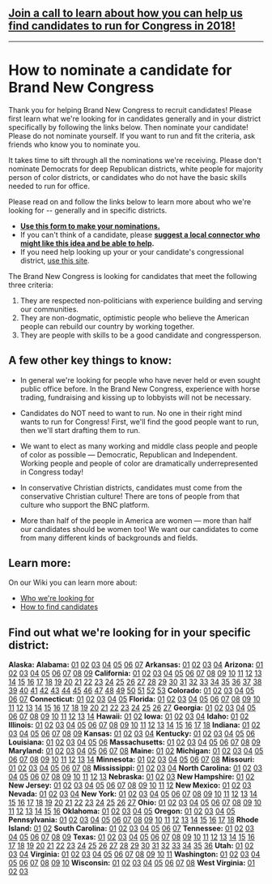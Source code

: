 ## [Join a call to learn about how you can help us find candidates to run for Congress in 2018!](/call)

------

# How to nominate a candidate for Brand New Congress

Thank you for helping Brand New Congress to recruit candidates! Please first learn what we're looking for in candidates generally and in your district specifically by following the links below. Then nominate your candidate! Please do not nominate yourself. If you want to run and fit the criteria, ask friends who know you to nominate you.

It takes time to sift through all the nominations we're receiving. Please don't nominate Democrats for deep Republican districts, white people for majority person of color districts, or candidates who do not have the basic skills needed to run for office.

Please read on and follow the links below to learn more about who we're looking for -- generally and in specific districts.
- **[Use this form to make your nominations.](https://docs.google.com/forms/d/e/1FAIpQLSclkdh8B0SBJqoEFJA2XZ1B2eOz_QxDEZPFyO6NOOy5Vc6BLg/viewform)**
- If you can't think of a candidate, please **[suggest a local connector who might like this idea and be able to help](https://docs.google.com/forms/d/e/1FAIpQLSceYguZI_gngXf7dLOXN6xUkLRNsYfn0b2v-aDEvZKPH-j1dQ/viewform).**
- If you need help looking up your or your candidate's congressional district, [use this site](https://www.govtrack.us/congress/members).

The Brand New Congress is looking for candidates that meet the following three criteria:

1. They are respected non-politicians with experience building and serving our communities.
2. They are non-dogmatic, optimistic people who believe the American people can rebuild our country by working together.
3. They are people with skills to be a good candidate and congressperson.

## A few other key things to know:

- In general we're looking for people who have never held or even sought public office before. In the Brand New Congress, experience with horse trading, fundraising and kissing up to lobbyists will not be necessary.

- Candidates do NOT need to want to run. No one in their right mind wants to run for Congress! First, we'll find the good people want to run, then we'll start drafting them to run.

- We want to elect as many working and middle class people and people of color as possible — Democratic, Republican and Independent. Working people and people of color are dramatically underrepresented in Congress today!

- In conservative Christian districts, candidates must come from the conservative Christian culture! There are tons of people from that culture who support the BNC platform.

- More than half of the people in America are women — more than half our candidates should be women too!
We want our candidates to come from many different kinds of backgrounds and fields.

## Learn more:

On our Wiki you can learn more about:
- [Who we're looking for](https://wiki.brandnewcongress.org/index.php?title=General_BNC_Candidate_Criteria)
- [How to find candidates](https://wiki.brandnewcongress.org/index.php?title=How_to_Find_BNC_Candidates)

## Find out what we're looking for in your specific district:

**Alaska:**    **Alabama:** [01](https://wiki.brandnewcongress.org/index.php?title=BNC_in_AL-01) [02](https://wiki.brandnewcongress.org/index.php?title=BNC_in_AL-02) [03](https://wiki.brandnewcongress.org/index.php?title=BNC_in_AL-03) [04](https://wiki.brandnewcongress.org/index.php?title=BNC_in_AL-04) [05](https://wiki.brandnewcongress.org/index.php?title=BNC_in_AL-05) [06](https://wiki.brandnewcongress.org/index.php?title=BNC_in_AL-06) [07](https://wiki.brandnewcongress.org/index.php?title=BNC_in_AL-07)  **Arkansas:**  [01](https://wiki.brandnewcongress.org/index.php?title=BNC_in_AR-01) [02](https://wiki.brandnewcongress.org/index.php?title=BNC_in_AR-02) [03](https://wiki.brandnewcongress.org/index.php?title=BNC_in_AR-03) [04](https://wiki.brandnewcongress.org/index.php?title=BNC_in_AR-04)  **Arizona:**  [01](https://wiki.brandnewcongress.org/index.php?title=BNC_in_AZ-01) [02](https://wiki.brandnewcongress.org/index.php?title=BNC_in_AZ-02) [03](https://wiki.brandnewcongress.org/index.php?title=BNC_in_AZ-03) [04](https://wiki.brandnewcongress.org/index.php?title=BNC_in_AZ-04) [05](https://wiki.brandnewcongress.org/index.php?title=BNC_in_AZ-05) [06](https://wiki.brandnewcongress.org/index.php?title=BNC_in_AZ-06) [07](https://wiki.brandnewcongress.org/index.php?title=BNC_in_AZ-07) [08](https://wiki.brandnewcongress.org/index.php?title=BNC_in_AZ-08) [09](https://wiki.brandnewcongress.org/index.php?title=BNC_in_AZ-09)  **California:**  [01](https://wiki.brandnewcongress.org/index.php?title=BNC_in_CA-01) [02](https://wiki.brandnewcongress.org/index.php?title=BNC_in_CA-02) [03](https://wiki.brandnewcongress.org/index.php?title=BNC_in_CA-03) [04](https://wiki.brandnewcongress.org/index.php?title=BNC_in_CA-04) [05](https://wiki.brandnewcongress.org/index.php?title=BNC_in_CA-05) [06](https://wiki.brandnewcongress.org/index.php?title=BNC_in_CA-06) [07](https://wiki.brandnewcongress.org/index.php?title=BNC_in_CA-07) [08](https://wiki.brandnewcongress.org/index.php?title=BNC_in_CA-08) [09](https://wiki.brandnewcongress.org/index.php?title=BNC_in_CA-09) [10](https://wiki.brandnewcongress.org/index.php?title=BNC_in_CA-10) [11](https://wiki.brandnewcongress.org/index.php?title=BNC_in_CA-11) [12](https://wiki.brandnewcongress.org/index.php?title=BNC_in_CA-12) [13](https://wiki.brandnewcongress.org/index.php?title=BNC_in_CA-13) [14](https://wiki.brandnewcongress.org/index.php?title=BNC_in_CA-14) [15](https://wiki.brandnewcongress.org/index.php?title=BNC_in_CA-15) [16](https://wiki.brandnewcongress.org/index.php?title=BNC_in_CA-16) [17](https://wiki.brandnewcongress.org/index.php?title=BNC_in_CA-17) [18](https://wiki.brandnewcongress.org/index.php?title=BNC_in_CA-18) [19](https://wiki.brandnewcongress.org/index.php?title=BNC_in_CA-19) [20](https://wiki.brandnewcongress.org/index.php?title=BNC_in_CA-20) [21](https://wiki.brandnewcongress.org/index.php?title=BNC_in_CA-21) [22](https://wiki.brandnewcongress.org/index.php?title=BNC_in_CA-22) [23](https://wiki.brandnewcongress.org/index.php?title=BNC_in_CA-23) [24](https://wiki.brandnewcongress.org/index.php?title=BNC_in_CA-24) [25](https://wiki.brandnewcongress.org/index.php?title=BNC_in_CA-25) [26](https://wiki.brandnewcongress.org/index.php?title=BNC_in_CA-26) [27](https://wiki.brandnewcongress.org/index.php?title=BNC_in_CA-27) [28](https://wiki.brandnewcongress.org/index.php?title=BNC_in_CA-28) [29](https://wiki.brandnewcongress.org/index.php?title=BNC_in_CA-29) [30](https://wiki.brandnewcongress.org/index.php?title=BNC_in_CA-30) [31](https://wiki.brandnewcongress.org/index.php?title=BNC_in_CA-31) [32](https://wiki.brandnewcongress.org/index.php?title=BNC_in_CA-32) [33](https://wiki.brandnewcongress.org/index.php?title=BNC_in_CA-33) [34](https://wiki.brandnewcongress.org/index.php?title=BNC_in_CA-34) [35](https://wiki.brandnewcongress.org/index.php?title=BNC_in_CA-35) [36](https://wiki.brandnewcongress.org/index.php?title=BNC_in_CA-36) [37](https://wiki.brandnewcongress.org/index.php?title=BNC_in_CA-37) [38](https://wiki.brandnewcongress.org/index.php?title=BNC_in_CA-38) [39](https://wiki.brandnewcongress.org/index.php?title=BNC_in_CA-39) [40](https://wiki.brandnewcongress.org/index.php?title=BNC_in_CA-40) [41](https://wiki.brandnewcongress.org/index.php?title=BNC_in_CA-41) [42](https://wiki.brandnewcongress.org/index.php?title=BNC_in_CA-42) [43](https://wiki.brandnewcongress.org/index.php?title=BNC_in_CA-43) [44](https://wiki.brandnewcongress.org/index.php?title=BNC_in_CA-44) [45](https://wiki.brandnewcongress.org/index.php?title=BNC_in_CA-45) [46](https://wiki.brandnewcongress.org/index.php?title=BNC_in_CA-46) [47](https://wiki.brandnewcongress.org/index.php?title=BNC_in_CA-47) [48](https://wiki.brandnewcongress.org/index.php?title=BNC_in_CA-48) [49](https://wiki.brandnewcongress.org/index.php?title=BNC_in_CA-49) [50](https://wiki.brandnewcongress.org/index.php?title=BNC_in_CA-50) [51](https://wiki.brandnewcongress.org/index.php?title=BNC_in_CA-51) [52](https://wiki.brandnewcongress.org/index.php?title=BNC_in_CA-52) [53](https://wiki.brandnewcongress.org/index.php?title=BNC_in_CA-53)  **Colorado:**  [01](https://wiki.brandnewcongress.org/index.php?title=BNC_in_CO-01) [02](https://wiki.brandnewcongress.org/index.php?title=BNC_in_CO-02) [03](https://wiki.brandnewcongress.org/index.php?title=BNC_in_CO-03) [04](https://wiki.brandnewcongress.org/index.php?title=BNC_in_CO-04) [05](https://wiki.brandnewcongress.org/index.php?title=BNC_in_CO-05) [06](https://wiki.brandnewcongress.org/index.php?title=BNC_in_CO-06) [07](https://wiki.brandnewcongress.org/index.php?title=BNC_in_CO-07)  **Connecticut:** [01](https://wiki.brandnewcongress.org/index.php?title=BNC_in_CT-01) [02](https://wiki.brandnewcongress.org/index.php?title=BNC_in_CT-02) [03](https://wiki.brandnewcongress.org/index.php?title=BNC_in_CT-03) [04](https://wiki.brandnewcongress.org/index.php?title=BNC_in_CT-04) [05](https://wiki.brandnewcongress.org/index.php?title=BNC_in_CT-05)  **Florida:** [01](https://wiki.brandnewcongress.org/index.php?title=BNC_in_FL-01) [02](https://wiki.brandnewcongress.org/index.php?title=BNC_in_FL-02) [03](https://wiki.brandnewcongress.org/index.php?title=BNC_in_FL-03) [04](https://wiki.brandnewcongress.org/index.php?title=BNC_in_FL-04) [05](https://wiki.brandnewcongress.org/index.php?title=BNC_in_FL-05) [06](https://wiki.brandnewcongress.org/index.php?title=BNC_in_FL-06) [07](https://wiki.brandnewcongress.org/index.php?title=BNC_in_FL-07) [08](https://wiki.brandnewcongress.org/index.php?title=BNC_in_FL-08) [09](https://wiki.brandnewcongress.org/index.php?title=BNC_in_FL-09) [10](https://wiki.brandnewcongress.org/index.php?title=BNC_in_FL-10) [11](https://wiki.brandnewcongress.org/index.php?title=BNC_in_FL-11) [12](https://wiki.brandnewcongress.org/index.php?title=BNC_in_FL-12) [13](https://wiki.brandnewcongress.org/index.php?title=BNC_in_FL-13) [14](https://wiki.brandnewcongress.org/index.php?title=BNC_in_FL-14) [15](https://wiki.brandnewcongress.org/index.php?title=BNC_in_FL-15) [16](https://wiki.brandnewcongress.org/index.php?title=BNC_in_FL-16) [17](https://wiki.brandnewcongress.org/index.php?title=BNC_in_FL-17) [18](https://wiki.brandnewcongress.org/index.php?title=BNC_in_FL-18) [19](https://wiki.brandnewcongress.org/index.php?title=BNC_in_FL-19) [20](https://wiki.brandnewcongress.org/index.php?title=BNC_in_FL-20) [21](https://wiki.brandnewcongress.org/index.php?title=BNC_in_FL-21) [22](https://wiki.brandnewcongress.org/index.php?title=BNC_in_FL-22) [23](https://wiki.brandnewcongress.org/index.php?title=BNC_in_FL-23) [24](https://wiki.brandnewcongress.org/index.php?title=BNC_in_FL-24) [25](https://wiki.brandnewcongress.org/index.php?title=BNC_in_FL-25) [26](https://wiki.brandnewcongress.org/index.php?title=BNC_in_FL-26) [27](https://wiki.brandnewcongress.org/index.php?title=BNC_in_FL-27)  **Georgia:** [01](https://wiki.brandnewcongress.org/index.php?title=BNC_in_GA-01) [02](https://wiki.brandnewcongress.org/index.php?title=BNC_in_GA-02) [03](https://wiki.brandnewcongress.org/index.php?title=BNC_in_GA-03) [04](https://wiki.brandnewcongress.org/index.php?title=BNC_in_GA-04) [05](https://wiki.brandnewcongress.org/index.php?title=BNC_in_GA-05) [06](https://wiki.brandnewcongress.org/index.php?title=BNC_in_GA-06) [07](https://wiki.brandnewcongress.org/index.php?title=BNC_in_GA-07) [08](https://wiki.brandnewcongress.org/index.php?title=BNC_in_GA-08) [09](https://wiki.brandnewcongress.org/index.php?title=BNC_in_GA-09) [10](https://wiki.brandnewcongress.org/index.php?title=BNC_in_GA-10) [11](https://wiki.brandnewcongress.org/index.php?title=BNC_in_GA-11) [12](https://wiki.brandnewcongress.org/index.php?title=BNC_in_GA-12) [13](https://wiki.brandnewcongress.org/index.php?title=BNC_in_GA-13) [14](https://wiki.brandnewcongress.org/index.php?title=BNC_in_GA-14)  **Hawaii:** [01](https://wiki.brandnewcongress.org/index.php?title=BNC_in_HI-01) [02](https://wiki.brandnewcongress.org/index.php?title=BNC_in_HI-02)  **Iowa:** [01](https://wiki.brandnewcongress.org/index.php?title=BNC_in_IA-01) [02](https://wiki.brandnewcongress.org/index.php?title=BNC_in_IA-02) [03](https://wiki.brandnewcongress.org/index.php?title=BNC_in_IA-03) [04](https://wiki.brandnewcongress.org/index.php?title=BNC_in_IA-04)  **Idaho:** [01](https://wiki.brandnewcongress.org/index.php?title=BNC_in_ID-01) [02](https://wiki.brandnewcongress.org/index.php?title=BNC_in_ID-02)  **Illinois:** [01](https://wiki.brandnewcongress.org/index.php?title=BNC_in_IL-01) [02](https://wiki.brandnewcongress.org/index.php?title=BNC_in_IL-02) [03](https://wiki.brandnewcongress.org/index.php?title=BNC_in_IL-03) [04](https://wiki.brandnewcongress.org/index.php?title=BNC_in_IL-04) [05](https://wiki.brandnewcongress.org/index.php?title=BNC_in_IL-05) [06](https://wiki.brandnewcongress.org/index.php?title=BNC_in_IL-06) [07](https://wiki.brandnewcongress.org/index.php?title=BNC_in_IL-07) [08](https://wiki.brandnewcongress.org/index.php?title=BNC_in_IL-08) [09](https://wiki.brandnewcongress.org/index.php?title=BNC_in_IL-09) [10](https://wiki.brandnewcongress.org/index.php?title=BNC_in_IL-10) [11](https://wiki.brandnewcongress.org/index.php?title=BNC_in_IL-11) [12](https://wiki.brandnewcongress.org/index.php?title=BNC_in_IL-12) [13](https://wiki.brandnewcongress.org/index.php?title=BNC_in_IL-13) [14](https://wiki.brandnewcongress.org/index.php?title=BNC_in_IL-14) [15](https://wiki.brandnewcongress.org/index.php?title=BNC_in_IL-15) [16](https://wiki.brandnewcongress.org/index.php?title=BNC_in_IL-16) [17](https://wiki.brandnewcongress.org/index.php?title=BNC_in_IL-17) [18](https://wiki.brandnewcongress.org/index.php?title=BNC_in_IL-18)  **Indiana:** [01](https://wiki.brandnewcongress.org/index.php?title=BNC_in_IN-01) [02](https://wiki.brandnewcongress.org/index.php?title=BNC_in_IN-02) [03](https://wiki.brandnewcongress.org/index.php?title=BNC_in_IN-03) [04](https://wiki.brandnewcongress.org/index.php?title=BNC_in_IN-04) [05](https://wiki.brandnewcongress.org/index.php?title=BNC_in_IN-05) [06](https://wiki.brandnewcongress.org/index.php?title=BNC_in_IN-06) [07](https://wiki.brandnewcongress.org/index.php?title=BNC_in_IN-07) [08](https://wiki.brandnewcongress.org/index.php?title=BNC_in_IN-08) [09](https://wiki.brandnewcongress.org/index.php?title=BNC_in_IN-09)  **Kansas:** [01](https://wiki.brandnewcongress.org/index.php?title=BNC_in_KS-01) [02](https://wiki.brandnewcongress.org/index.php?title=BNC_in_KS-02) [03](https://wiki.brandnewcongress.org/index.php?title=BNC_in_KS-03) [04](https://wiki.brandnewcongress.org/index.php?title=BNC_in_KS-04)  **Kentucky:** [01](https://wiki.brandnewcongress.org/index.php?title=BNC_in_KY-01) [02](https://wiki.brandnewcongress.org/index.php?title=BNC_in_KY-02) [03](https://wiki.brandnewcongress.org/index.php?title=BNC_in_KY-03) [04](https://wiki.brandnewcongress.org/index.php?title=BNC_in_KY-04) [05](https://wiki.brandnewcongress.org/index.php?title=BNC_in_KY-05) [06](https://wiki.brandnewcongress.org/index.php?title=BNC_in_KY-06)  **Louisiana:** [01](https://wiki.brandnewcongress.org/index.php?title=BNC_in_LA-01) [02](https://wiki.brandnewcongress.org/index.php?title=BNC_in_LA-02) [03](https://wiki.brandnewcongress.org/index.php?title=BNC_in_LA-03) [04](https://wiki.brandnewcongress.org/index.php?title=BNC_in_LA-04) [05](https://wiki.brandnewcongress.org/index.php?title=BNC_in_LA-05) [06](https://wiki.brandnewcongress.org/index.php?title=BNC_in_LA-06)  **Massachusetts:** [01](https://wiki.brandnewcongress.org/index.php?title=BNC_in_MA-01) [02](https://wiki.brandnewcongress.org/index.php?title=BNC_in_MA-02) [03](https://wiki.brandnewcongress.org/index.php?title=BNC_in_MA-03) [04](https://wiki.brandnewcongress.org/index.php?title=BNC_in_MA-04) [05](https://wiki.brandnewcongress.org/index.php?title=BNC_in_MA-05) [06](https://wiki.brandnewcongress.org/index.php?title=BNC_in_MA-06) [07](https://wiki.brandnewcongress.org/index.php?title=BNC_in_MA-07) [08](https://wiki.brandnewcongress.org/index.php?title=BNC_in_MA-08) [09](https://wiki.brandnewcongress.org/index.php?title=BNC_in_MA-09)  **Maryland:** [01](https://wiki.brandnewcongress.org/index.php?title=BNC_in_MD-01) [02](https://wiki.brandnewcongress.org/index.php?title=BNC_in_MD-02) [03](https://wiki.brandnewcongress.org/index.php?title=BNC_in_MD-03) [04](https://wiki.brandnewcongress.org/index.php?title=BNC_in_MD-04) [05](https://wiki.brandnewcongress.org/index.php?title=BNC_in_MD-05) [06](https://wiki.brandnewcongress.org/index.php?title=BNC_in_MD-06) [07](https://wiki.brandnewcongress.org/index.php?title=BNC_in_MD-07) [08](https://wiki.brandnewcongress.org/index.php?title=BNC_in_MD-08)  **Maine:** [01](https://wiki.brandnewcongress.org/index.php?title=BNC_in_ME-01) [02](https://wiki.brandnewcongress.org/index.php?title=BNC_in_ME-02)  **Michigan:** [01](https://wiki.brandnewcongress.org/index.php?title=BNC_in_MI-01) [02](https://wiki.brandnewcongress.org/index.php?title=BNC_in_MI-02) [03](https://wiki.brandnewcongress.org/index.php?title=BNC_in_MI-03) [04](https://wiki.brandnewcongress.org/index.php?title=BNC_in_MI-04) [05](https://wiki.brandnewcongress.org/index.php?title=BNC_in_MI-05) [06](https://wiki.brandnewcongress.org/index.php?title=BNC_in_MI-06) [07](https://wiki.brandnewcongress.org/index.php?title=BNC_in_MI-07) [08](https://wiki.brandnewcongress.org/index.php?title=BNC_in_MI-08) [09](https://wiki.brandnewcongress.org/index.php?title=BNC_in_MI-09) [10](https://wiki.brandnewcongress.org/index.php?title=BNC_in_MI-10) [11](https://wiki.brandnewcongress.org/index.php?title=BNC_in_MI-11) [12](https://wiki.brandnewcongress.org/index.php?title=BNC_in_MI-12) [13](https://wiki.brandnewcongress.org/index.php?title=BNC_in_MI-13) [14](https://wiki.brandnewcongress.org/index.php?title=BNC_in_MI-14)  **Minnesota:** [01](https://wiki.brandnewcongress.org/index.php?title=BNC_in_MN-01) [02](https://wiki.brandnewcongress.org/index.php?title=BNC_in_MN-02) [03](https://wiki.brandnewcongress.org/index.php?title=BNC_in_MN-03) [04](https://wiki.brandnewcongress.org/index.php?title=BNC_in_MN-04) [05](https://wiki.brandnewcongress.org/index.php?title=BNC_in_MN-05) [06](https://wiki.brandnewcongress.org/index.php?title=BNC_in_MN-06) [07](https://wiki.brandnewcongress.org/index.php?title=BNC_in_MN-07) [08](https://wiki.brandnewcongress.org/index.php?title=BNC_in_MN-08)  **Missouri:** [01](https://wiki.brandnewcongress.org/index.php?title=BNC_in_MO-01) [02](https://wiki.brandnewcongress.org/index.php?title=BNC_in_MO-02) [03](https://wiki.brandnewcongress.org/index.php?title=BNC_in_MO-03) [04](https://wiki.brandnewcongress.org/index.php?title=BNC_in_MO-04) [05](https://wiki.brandnewcongress.org/index.php?title=BNC_in_MO-05) [06](https://wiki.brandnewcongress.org/index.php?title=BNC_in_MO-06) [07](https://wiki.brandnewcongress.org/index.php?title=BNC_in_MO-07) [08](https://wiki.brandnewcongress.org/index.php?title=BNC_in_MO-08)  **Mississippi:** [01](https://wiki.brandnewcongress.org/index.php?title=BNC_in_MS-01) [02](https://wiki.brandnewcongress.org/index.php?title=BNC_in_MS-02) [03](https://wiki.brandnewcongress.org/index.php?title=BNC_in_MS-03) [04](https://wiki.brandnewcongress.org/index.php?title=BNC_in_MS-04)  **North Carolina:** [01](https://wiki.brandnewcongress.org/index.php?title=BNC_in_NC-01) [02](https://wiki.brandnewcongress.org/index.php?title=BNC_in_NC-02) [03](https://wiki.brandnewcongress.org/index.php?title=BNC_in_NC-03) [04](https://wiki.brandnewcongress.org/index.php?title=BNC_in_NC-04) [05](https://wiki.brandnewcongress.org/index.php?title=BNC_in_NC-05) [06](https://wiki.brandnewcongress.org/index.php?title=BNC_in_NC-06) [07](https://wiki.brandnewcongress.org/index.php?title=BNC_in_NC-07) [08](https://wiki.brandnewcongress.org/index.php?title=BNC_in_NC-08) [09](https://wiki.brandnewcongress.org/index.php?title=BNC_in_NC-09) [10](https://wiki.brandnewcongress.org/index.php?title=BNC_in_NC-10) [11](https://wiki.brandnewcongress.org/index.php?title=BNC_in_NC-11) [12](https://wiki.brandnewcongress.org/index.php?title=BNC_in_NC-12) [13](https://wiki.brandnewcongress.org/index.php?title=BNC_in_NC-13)  **Nebraska:** [01](https://wiki.brandnewcongress.org/index.php?title=BNC_in_NE-01) [02](https://wiki.brandnewcongress.org/index.php?title=BNC_in_NE-02) [03](https://wiki.brandnewcongress.org/index.php?title=BNC_in_NE-03)  **New Hampshire:** [01](https://wiki.brandnewcongress.org/index.php?title=BNC_in_NH-01) [02](https://wiki.brandnewcongress.org/index.php?title=BNC_in_NH-02)  **New Jersey:** [01](https://wiki.brandnewcongress.org/index.php?title=BNC_in_NJ-01) [02](https://wiki.brandnewcongress.org/index.php?title=BNC_in_NJ-02) [03](https://wiki.brandnewcongress.org/index.php?title=BNC_in_NJ-03) [04](https://wiki.brandnewcongress.org/index.php?title=BNC_in_NJ-04) [05](https://wiki.brandnewcongress.org/index.php?title=BNC_in_NJ-05) [06](https://wiki.brandnewcongress.org/index.php?title=BNC_in_NJ-06) [07](https://wiki.brandnewcongress.org/index.php?title=BNC_in_NJ-07) [08](https://wiki.brandnewcongress.org/index.php?title=BNC_in_NJ-08) [09](https://wiki.brandnewcongress.org/index.php?title=BNC_in_NJ-09) [10](https://wiki.brandnewcongress.org/index.php?title=BNC_in_NJ-10) [11](https://wiki.brandnewcongress.org/index.php?title=BNC_in_NJ-11) [12](https://wiki.brandnewcongress.org/index.php?title=BNC_in_NJ-12)  **New Mexico:** [01](https://wiki.brandnewcongress.org/index.php?title=BNC_in_NM-01) [02](https://wiki.brandnewcongress.org/index.php?title=BNC_in_NM-02) [03](https://wiki.brandnewcongress.org/index.php?title=BNC_in_NM-03)  **Nevada:** [01](https://wiki.brandnewcongress.org/index.php?title=BNC_in_NV-01) [02](https://wiki.brandnewcongress.org/index.php?title=BNC_in_NV-02) [03](https://wiki.brandnewcongress.org/index.php?title=BNC_in_NV-03) [04](https://wiki.brandnewcongress.org/index.php?title=BNC_in_NV-04)  **New York:** [01](https://wiki.brandnewcongress.org/index.php?title=BNC_in_NY-01) [02](https://wiki.brandnewcongress.org/index.php?title=BNC_in_NY-02) [03](https://wiki.brandnewcongress.org/index.php?title=BNC_in_NY-03) [04](https://wiki.brandnewcongress.org/index.php?title=BNC_in_NY-04) [05](https://wiki.brandnewcongress.org/index.php?title=BNC_in_NY-05) [06](https://wiki.brandnewcongress.org/index.php?title=BNC_in_NY-06) [07](https://wiki.brandnewcongress.org/index.php?title=BNC_in_NY-07) [08](https://wiki.brandnewcongress.org/index.php?title=BNC_in_NY-08) [09](https://wiki.brandnewcongress.org/index.php?title=BNC_in_NY-09) [10](https://wiki.brandnewcongress.org/index.php?title=BNC_in_NY-10) [11](https://wiki.brandnewcongress.org/index.php?title=BNC_in_NY-11) [12](https://wiki.brandnewcongress.org/index.php?title=BNC_in_NY-12) [13](https://wiki.brandnewcongress.org/index.php?title=BNC_in_NY-13) [14](https://wiki.brandnewcongress.org/index.php?title=BNC_in_NY-14) [15](https://wiki.brandnewcongress.org/index.php?title=BNC_in_NY-15) [16](https://wiki.brandnewcongress.org/index.php?title=BNC_in_NY-16) [17](https://wiki.brandnewcongress.org/index.php?title=BNC_in_NY-17) [18](https://wiki.brandnewcongress.org/index.php?title=BNC_in_NY-18) [19](https://wiki.brandnewcongress.org/index.php?title=BNC_in_NY-19) [20](https://wiki.brandnewcongress.org/index.php?title=BNC_in_NY-20) [21](https://wiki.brandnewcongress.org/index.php?title=BNC_in_NY-21) [22](https://wiki.brandnewcongress.org/index.php?title=BNC_in_NY-22) [23](https://wiki.brandnewcongress.org/index.php?title=BNC_in_NY-23) [24](https://wiki.brandnewcongress.org/index.php?title=BNC_in_NY-24) [25](https://wiki.brandnewcongress.org/index.php?title=BNC_in_NY-25) [26](https://wiki.brandnewcongress.org/index.php?title=BNC_in_NY-26) [27](https://wiki.brandnewcongress.org/index.php?title=BNC_in_NY-27)  **Ohio:** [01](https://wiki.brandnewcongress.org/index.php?title=BNC_in_OH-01) [02](https://wiki.brandnewcongress.org/index.php?title=BNC_in_OH-02) [03](https://wiki.brandnewcongress.org/index.php?title=BNC_in_OH-03) [04](https://wiki.brandnewcongress.org/index.php?title=BNC_in_OH-04) [05](https://wiki.brandnewcongress.org/index.php?title=BNC_in_OH-05) [06](https://wiki.brandnewcongress.org/index.php?title=BNC_in_OH-06) [07](https://wiki.brandnewcongress.org/index.php?title=BNC_in_OH-07) [08](https://wiki.brandnewcongress.org/index.php?title=BNC_in_OH-08) [09](https://wiki.brandnewcongress.org/index.php?title=BNC_in_OH-09) [10](https://wiki.brandnewcongress.org/index.php?title=BNC_in_OH-10) [11](https://wiki.brandnewcongress.org/index.php?title=BNC_in_OH-11) [12](https://wiki.brandnewcongress.org/index.php?title=BNC_in_OH-12) [13](https://wiki.brandnewcongress.org/index.php?title=BNC_in_OH-13) [14](https://wiki.brandnewcongress.org/index.php?title=BNC_in_OH-14) [15](https://wiki.brandnewcongress.org/index.php?title=BNC_in_OH-15) [16](https://wiki.brandnewcongress.org/index.php?title=BNC_in_OH-16)  **Oklahoma:** [01](https://wiki.brandnewcongress.org/index.php?title=BNC_in_OK-01) [02](https://wiki.brandnewcongress.org/index.php?title=BNC_in_OK-02) [03](https://wiki.brandnewcongress.org/index.php?title=BNC_in_OK-03) [04](https://wiki.brandnewcongress.org/index.php?title=BNC_in_OK-04) [05](https://wiki.brandnewcongress.org/index.php?title=BNC_in_OK-05)  **Oregon:** [01](https://wiki.brandnewcongress.org/index.php?title=BNC_in_OR-01) [02](https://wiki.brandnewcongress.org/index.php?title=BNC_in_OR-02) [03](https://wiki.brandnewcongress.org/index.php?title=BNC_in_OR-03) [04](https://wiki.brandnewcongress.org/index.php?title=BNC_in_OR-04) [05](https://wiki.brandnewcongress.org/index.php?title=BNC_in_OR-05)  **Pennsylvania:** [01](https://wiki.brandnewcongress.org/index.php?title=BNC_in_PA-01) [02](https://wiki.brandnewcongress.org/index.php?title=BNC_in_PA-02) [03](https://wiki.brandnewcongress.org/index.php?title=BNC_in_PA-03) [04](https://wiki.brandnewcongress.org/index.php?title=BNC_in_PA-04) [05](https://wiki.brandnewcongress.org/index.php?title=BNC_in_PA-05) [06](https://wiki.brandnewcongress.org/index.php?title=BNC_in_PA-06) [07](https://wiki.brandnewcongress.org/index.php?title=BNC_in_PA-07) [08](https://wiki.brandnewcongress.org/index.php?title=BNC_in_PA-08) [09](https://wiki.brandnewcongress.org/index.php?title=BNC_in_PA-09) [10](https://wiki.brandnewcongress.org/index.php?title=BNC_in_PA-10) [11](https://wiki.brandnewcongress.org/index.php?title=BNC_in_PA-11) [12](https://wiki.brandnewcongress.org/index.php?title=BNC_in_PA-12) [13](https://wiki.brandnewcongress.org/index.php?title=BNC_in_PA-13) [14](https://wiki.brandnewcongress.org/index.php?title=BNC_in_PA-14) [15](https://wiki.brandnewcongress.org/index.php?title=BNC_in_PA-15) [16](https://wiki.brandnewcongress.org/index.php?title=BNC_in_PA-16) [17](https://wiki.brandnewcongress.org/index.php?title=BNC_in_PA-17) [18](https://wiki.brandnewcongress.org/index.php?title=BNC_in_PA-18)  **Rhode Island:** [01](https://wiki.brandnewcongress.org/index.php?title=BNC_in_RI-01) [02](https://wiki.brandnewcongress.org/index.php?title=BNC_in_RI-02)  **South Carolina:** [01](https://wiki.brandnewcongress.org/index.php?title=BNC_in_SC-01) [02](https://wiki.brandnewcongress.org/index.php?title=BNC_in_SC-02) [03](https://wiki.brandnewcongress.org/index.php?title=BNC_in_SC-03) [04](https://wiki.brandnewcongress.org/index.php?title=BNC_in_SC-04) [05](https://wiki.brandnewcongress.org/index.php?title=BNC_in_SC-05) [06](https://wiki.brandnewcongress.org/index.php?title=BNC_in_SC-06) [07](https://wiki.brandnewcongress.org/index.php?title=BNC_in_SC-07)  **Tennessee:** [01](https://wiki.brandnewcongress.org/index.php?title=BNC_in_TN-01) [02](https://wiki.brandnewcongress.org/index.php?title=BNC_in_TN-02) [03](https://wiki.brandnewcongress.org/index.php?title=BNC_in_TN-03) [04](https://wiki.brandnewcongress.org/index.php?title=BNC_in_TN-04) [05](https://wiki.brandnewcongress.org/index.php?title=BNC_in_TN-05) [06](https://wiki.brandnewcongress.org/index.php?title=BNC_in_TN-06) [07](https://wiki.brandnewcongress.org/index.php?title=BNC_in_TN-07) [08](https://wiki.brandnewcongress.org/index.php?title=BNC_in_TN-08) [09](https://wiki.brandnewcongress.org/index.php?title=BNC_in_TN-09)  **Texas:** [01](https://wiki.brandnewcongress.org/index.php?title=BNC_in_TX-01) [02](https://wiki.brandnewcongress.org/index.php?title=BNC_in_TX-02) [03](https://wiki.brandnewcongress.org/index.php?title=BNC_in_TX-03) [04](https://wiki.brandnewcongress.org/index.php?title=BNC_in_TX-04) [05](https://wiki.brandnewcongress.org/index.php?title=BNC_in_TX-05) [06](https://wiki.brandnewcongress.org/index.php?title=BNC_in_TX-06) [07](https://wiki.brandnewcongress.org/index.php?title=BNC_in_TX-07) [08](https://wiki.brandnewcongress.org/index.php?title=BNC_in_TX-08) [09](https://wiki.brandnewcongress.org/index.php?title=BNC_in_TX-09) [10](https://wiki.brandnewcongress.org/index.php?title=BNC_in_TX-10) [11](https://wiki.brandnewcongress.org/index.php?title=BNC_in_TX-11) [12](https://wiki.brandnewcongress.org/index.php?title=BNC_in_TX-12) [13](https://wiki.brandnewcongress.org/index.php?title=BNC_in_TX-13) [14](https://wiki.brandnewcongress.org/index.php?title=BNC_in_TX-14) [15](https://wiki.brandnewcongress.org/index.php?title=BNC_in_TX-15) [16](https://wiki.brandnewcongress.org/index.php?title=BNC_in_TX-16) [17](https://wiki.brandnewcongress.org/index.php?title=BNC_in_TX-17) [18](https://wiki.brandnewcongress.org/index.php?title=BNC_in_TX-18) [19](https://wiki.brandnewcongress.org/index.php?title=BNC_in_TX-19) [20](https://wiki.brandnewcongress.org/index.php?title=BNC_in_TX-20) [21](https://wiki.brandnewcongress.org/index.php?title=BNC_in_TX-21) [22](https://wiki.brandnewcongress.org/index.php?title=BNC_in_TX-22) [23](https://wiki.brandnewcongress.org/index.php?title=BNC_in_TX-23) [24](https://wiki.brandnewcongress.org/index.php?title=BNC_in_TX-24) [25](https://wiki.brandnewcongress.org/index.php?title=BNC_in_TX-25) [26](https://wiki.brandnewcongress.org/index.php?title=BNC_in_TX-26) [27](https://wiki.brandnewcongress.org/index.php?title=BNC_in_TX-27) [28](https://wiki.brandnewcongress.org/index.php?title=BNC_in_TX-28) [29](https://wiki.brandnewcongress.org/index.php?title=BNC_in_TX-29) [30](https://wiki.brandnewcongress.org/index.php?title=BNC_in_TX-30) [31](https://wiki.brandnewcongress.org/index.php?title=BNC_in_TX-31) [32](https://wiki.brandnewcongress.org/index.php?title=BNC_in_TX-32) [33](https://wiki.brandnewcongress.org/index.php?title=BNC_in_TX-33) [34](https://wiki.brandnewcongress.org/index.php?title=BNC_in_TX-34) [35](https://wiki.brandnewcongress.org/index.php?title=BNC_in_TX-35) [36](https://wiki.brandnewcongress.org/index.php?title=BNC_in_TX-36)  **Utah:** [01](https://wiki.brandnewcongress.org/index.php?title=BNC_in_UT-01) [02](https://wiki.brandnewcongress.org/index.php?title=BNC_in_UT-02) [03](https://wiki.brandnewcongress.org/index.php?title=BNC_in_UT-03) [04](https://wiki.brandnewcongress.org/index.php?title=BNC_in_UT-04)  **Virginia:** [01](https://wiki.brandnewcongress.org/index.php?title=BNC_in_VA-01) [02](https://wiki.brandnewcongress.org/index.php?title=BNC_in_VA-02) [03](https://wiki.brandnewcongress.org/index.php?title=BNC_in_VA-03) [04](https://wiki.brandnewcongress.org/index.php?title=BNC_in_VA-04) [05](https://wiki.brandnewcongress.org/index.php?title=BNC_in_VA-05) [06](https://wiki.brandnewcongress.org/index.php?title=BNC_in_VA-06) [07](https://wiki.brandnewcongress.org/index.php?title=BNC_in_VA-07) [08](https://wiki.brandnewcongress.org/index.php?title=BNC_in_VA-08) [09](https://wiki.brandnewcongress.org/index.php?title=BNC_in_VA-09) [10](https://wiki.brandnewcongress.org/index.php?title=BNC_in_VA-10) [11](https://wiki.brandnewcongress.org/index.php?title=BNC_in_VA-11)  **Washington:** [01](https://wiki.brandnewcongress.org/index.php?title=BNC_in_WA-01) [02](https://wiki.brandnewcongress.org/index.php?title=BNC_in_WA-02) [03](https://wiki.brandnewcongress.org/index.php?title=BNC_in_WA-03) [04](https://wiki.brandnewcongress.org/index.php?title=BNC_in_WA-04) [05](https://wiki.brandnewcongress.org/index.php?title=BNC_in_WA-05) [06](https://wiki.brandnewcongress.org/index.php?title=BNC_in_WA-06) [07](https://wiki.brandnewcongress.org/index.php?title=BNC_in_WA-07) [08](https://wiki.brandnewcongress.org/index.php?title=BNC_in_WA-08) [09](https://wiki.brandnewcongress.org/index.php?title=BNC_in_WA-09) [10](https://wiki.brandnewcongress.org/index.php?title=BNC_in_WA-10)  **Wisconsin:** [01](https://wiki.brandnewcongress.org/index.php?title=BNC_in_WI-01) [02](https://wiki.brandnewcongress.org/index.php?title=BNC_in_WI-02) [03](https://wiki.brandnewcongress.org/index.php?title=BNC_in_WI-03) [04](https://wiki.brandnewcongress.org/index.php?title=BNC_in_WI-04) [05](https://wiki.brandnewcongress.org/index.php?title=BNC_in_WI-05) [06](https://wiki.brandnewcongress.org/index.php?title=BNC_in_WI-06) [07](https://wiki.brandnewcongress.org/index.php?title=BNC_in_WI-07) [08](https://wiki.brandnewcongress.org/index.php?title=BNC_in_WI-08)  **West Virginia:** [01](https://wiki.brandnewcongress.org/index.php?title=BNC_in_WV-01) [02](https://wiki.brandnewcongress.org/index.php?title=BNC_in_WV-02) [03](https://wiki.brandnewcongress.org/index.php?title=BNC_in_WV-03)
